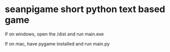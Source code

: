 seanpigame
short python text based game
==========
If on windows, open the /dist and run main.exe

If on mac, have pygame installed and run main.py
